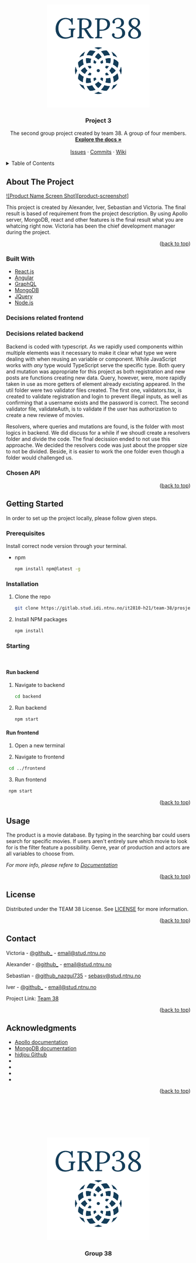 <div id="top"></div>


<!-- PROJECT SHIELDS -->
<!--
*** This layout reused from an other project Sebastian Veum has created. 
*** Sebastian is the author of the original version with some inspiration from the web.
-->

<!-- PROJECT LOGO -->
<br />
<div align="center">
  <a href="https://gitlab.stud.idi.ntnu.no/it2810-h21/team-38/prosjekt-3">
    <img src="docs/logo.svg" alt="Logo" width="280" height="280">
  </a>

<h3 align="center">Project 3</h3>

  <p align="center">
    The second group project created by team 38. A group of four members. 
    <br />
    <a href="https://gitlab.stud.idi.ntnu.no/it2810-h21/team-38/prosjekt-3"><strong>Explore the docs »</strong></a>
    <br />
    <br />
    <a href="https://gitlab.stud.idi.ntnu.no/it2810-h21/team-38/prosjekt-3/-/issues">Issues</a>
    ·
    <a href="https://gitlab.stud.idi.ntnu.no/it2810-h21/team-38/prosjekt-3/-/commits/master">Commits</a>
    ·
    <a href="https://gitlab.stud.idi.ntnu.no/it2810-h21/team-38/prosjekt-3/-/wikis/home">Wiki</a>
  </p>
</div>



<!-- TABLE OF CONTENTS -->
<details>
  <summary>Table of Contents</summary>
  <ol>
    <li>
      <a href="#about-the-project">About The Project</a>
      <ul>
        <li><a href="#built-with">Built With</a></li>
      </ul>
    </li>
    <li>
      <a href="#getting-started">Getting Started</a>
      <ul>
        <li><a href="#prerequisites">Prerequisites</a></li>
        <li><a href="#installation">Installation</a></li>
        <li><a href="#starting">Starting</a></li>
      </ul>
    </li>
    <li><a href="#usage">Usage</a></li>
    <li><a href="#license">License</a></li>
    <li><a href="#contact">Contact</a></li>
    <li><a href="#acknowledgments">Acknowledgments</a></li>
  </ol>
</details>



<!-- ABOUT THE PROJECT -->
## About The Project

[![Product Name Screen Shot][product-screenshot]](https://example.com)

This project is created by Alexander, Iver, Sebastian and Victoria. The final result is based of requirement from the project description. By using Apollo server, MongoDB, react and other features is the final result what you are whatcing right now. Victoria has been the chief development manager during the project.
<div align="right">(<a href="#top">back to top</a>)</div>



### Built With

* [React.js](https://reactjs.org/)
* [Angular](https://angular.io/)
* [GraphQL](https://www.apollographql.com/docs/)
* [MongoDB](https://www.mongodb.com)
* [JQuery](https://jquery.com)
* [Node.js](https://node.com)

### Decisions related frontend 

### Decisions related backend
Backend is coded with typescript. As we rapidly used components within multiple elements was it necessary to make it clear what type we were dealing with when reusing an variable or component. While JavaScript works with _any_ type would TypeScript serve the specific type. 
Both query and mutation was appropriate for this project as both registration and new posts are functions creating new data. Query, however, were, more rapidly taken in use as more getters of element already excisting appeared. In the util folder were two validator files created. The first one, validators.tsx, is created to validate registration and login to prevent illegal inputs, as well as confirming that a username exists and the password is correct. The second validator file, validateAuth, is to validate if the user has authorization to create a new reviewe of movies. 

Resolvers, where queries and mutations are found, is the folder with most logics in backend. We did discuss for a while if we shoudl create a resolvers folder and divide the code. The final decission ended to not use this approache. We decided the resolvers code was just about the propper size to not be divided. Beside, it is easier to work the one folder even though a folder would challenged us.

### Chosen API

<div align="right">(<a href="#top">back to top</a>)</div>



<!-- GETTING STARTED -->
## Getting Started

In order to set up the project locally, please follow given steps. 

### Prerequisites
Install correct node version through your terminal.
* npm
  ```sh
  npm install npm@latest -g
  ```

### Installation

1. Clone the repo
   ```sh
   git clone https://gitlab.stud.idi.ntnu.no/it2810-h21/team-38/prosjekt-3.git
   ```
2. Install NPM packages
   ```sh
   npm install
   ```

### Starting
</br>

#### Run backend

1. Navigate to backend
   ```sh
   cd backend
   ```
2. Run backend
   ```sh
   npm start
   ```

#### Run frontend
1. Open a new terminal

2. Navigate to frontend 
  ```sh
   cd ../frontend
   ```
3. Run frontend 
  ```sh
   npm start
   ```

<div align="right">(<a href="#top">back to top</a>)</div>



<!-- USAGE EXAMPLES -->
## Usage

The product is a movie database. By typing in the searching bar could users search for specific movies. If users aren't entirely sure which movie to look for is the filter feature a possibility. Genre, year of production and actors are all variables to choose from.  


_For more info, please refere to [Documentation](https://gitlab.stud.idi.ntnu.no/it2810-h21/team-38/prosjekt-3/docs)_

<div align="right">(<a href="#top">back to top</a>)</div>


<!-- LICENSE -->
## License

Distributed under the TEAM 38 License. See [LICENSE](https://gitlab.stud.idi.ntnu.no/it2810-h21/team-38/prosjekt-3/docs/LICENSE.txt) for more information.

<div align="right">(<a href="#top">back to top</a>)</div>



<!-- CONTACT -->
## Contact

Victoria - [@github_](https://github.com/) - email@stud.ntnu.no

Alexander - [@github_](https://github.com/) - email@stud.ntnu.no

Sebastian - [@github_nazgul735](https://github.com/nazgul735) - sebasv@stud.ntnu.no

Iver - [@github_](https://github.com/) - email@stud.ntnu.no

Project Link: [Team 38](https://gitlab.stud.idi.ntnu.no/it2810-h21/team-38)

<div align="right">(<a href="#top">back to top</a>)</div>



<!-- ACKNOWLEDGMENTS -->
## Acknowledgments

* [Apollo documentation](https://www.apollographql.com/docs/)
* [MongoDB documentation](https://docs.mongodb.com/)
* [hidjou Github](https://github.com/hidjou/classsed-graphql-mern-apollo/tree/master)
* []()
* []()
* []()
* []()
<div align="right">(<a href="#top">back to top</a>)</div>

<br />
<br />
<br />
<br />
<br />
<br />
<br />
<div align="center">
  <a href="https://gitlab.stud.idi.ntnu.no/it2810-h21/team-38/prosjekt-3">
    <img src="docs/logo.svg" alt="Logo" width="280" height="280">
  </a>

<h3 align="center">Group 38</h3>
</div>
